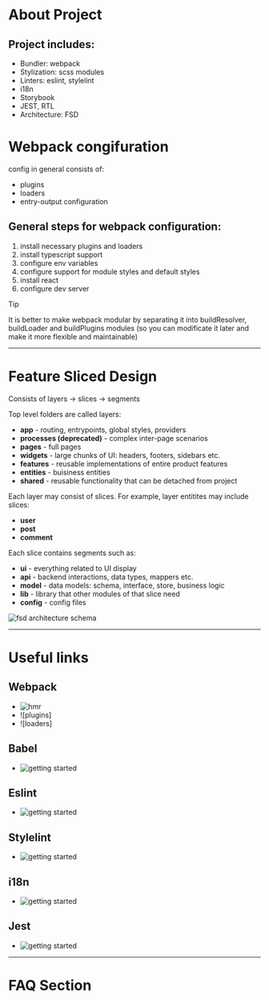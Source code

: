 # About Project

## Project includes:

- Bundler: webpack
- Stylization: scss modules
- Linters: eslint, stylelint
- i18n
- Storybook
- JEST, RTL
- Architecture: FSD

# Webpack congifuration

config in general consists of:

- plugins
- loaders
- entry-output configuration

## General steps for webpack configuration:

1. install necessary plugins and loaders
2. install typescript support
3. configure env variables
4. configure support for module styles and default styles
5. install react
6. configure dev server

> [!TIP]
> It is better to make webpack modular by separating it into buildResolver, buildLoader and buildPlugins modules (so you can modificate it later and make it more flexible and maintainable)

---

# Feature Sliced Design

Consists of layers -> slices -> segments

Top level folders are called layers:

- **app** - routing, entrypoints, global styles, providers
- **processes (deprecated)** - complex inter-page scenarios
- **pages** - full pages
- **widgets** - large chunks of UI: headers, footers, sidebars etc.
- **features** - reusable implementations of entire product features
- **entities** - buisiness entities
- **shared** - reusable functionality that can be detached from project

Each layer may consist of slices. For example, layer entitites may include slices:

- **user**
- **post**
- **comment**

Each slice contains segments such as:

- **ui** - everything related to UI display
- **api** - backend interactions, data types, mappers etc.
- **model** - data models: schema, interface, store, business logic
- **lib** - library that other modules of that slice need
- **config** - config files

![fsd architecture schema](https://feature-sliced.design/assets/images/visual_schema-e826067f573946613dcdc76e3f585082.jpg)

---

# Useful links

## Webpack

- ![hmr](https://webpack.js.org/guides/hot-module-replacement/)
- ![plugins]
- ![loaders]

## Babel

- ![getting started](https://babeljs.io/setup#installation)

## Eslint

- ![getting started](https://eslint.org/docs/latest/use/getting-started)

## Stylelint

- ![getting started](https://stylelint.io/user-guide/get-started/)

## i18n

- ![getting started](https://react.i18next.com/latest/using-with-hooks)

## Jest

- ![getting started](https://jestjs.io/ru/docs/getting-started)

---

# FAQ Section
